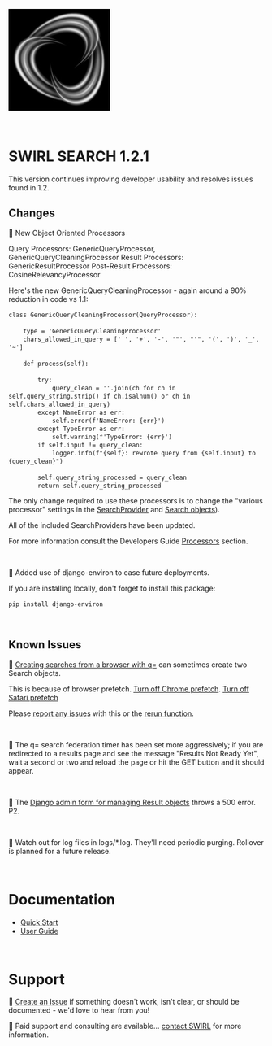 ![SWIRL Logo](./images/swirl_logo_notext_200.jpg)

<br/>

# SWIRL SEARCH 1.2.1

This version continues improving developer usability and resolves issues found in 1.2.

## Changes

:small_blue_diamond: New Object Oriented Processors

Query Processors: GenericQueryProcessor, GenericQueryCleaningProcessor
Result Processors: GenericResultProcessor
Post-Result Processors: CosineRelevancyProcessor

Here's the new GenericQueryCleaningProcessor - again around a 90% reduction in code vs 1.1:

```
class GenericQueryCleaningProcessor(QueryProcessor):

    type = 'GenericQueryCleaningProcessor'
    chars_allowed_in_query = [' ', '+', '-', '"', "'", '(', ')', '_', '~'] 

    def process(self):

        try:
            query_clean = ''.join(ch for ch in self.query_string.strip() if ch.isalnum() or ch in self.chars_allowed_in_query)
        except NameError as err:
            self.error(f'NameError: {err}')
        except TypeError as err:
            self.warning(f'TypeError: {err}')
        if self.input != query_clean:
            logger.info(f"{self}: rewrote query from {self.input} to {query_clean}")

        self.query_string_processed = query_clean
        return self.query_string_processed
```

The only change required to use these processors is to change the "various processor" settings in the [SearchProvider](../SearchProviders/current.json) and [Search objects](https://github.com/sidprobstein/swirl-search/wiki/2.-User-Guide#search)). 

All of the included SearchProviders have been updated.

For more information consult the Developers Guide [Processors](https://github.com/sidprobstein/swirl-search/wiki/4.-Object-Reference#processors) section.

<br/>

:small_blue_diamond: Added use of django-environ to ease future deployments.

If you are installing locally, don't forget to install this package:

```
pip install django-environ
```

<br/>

## Known Issues

:small_blue_diamond: [Creating searches from a browser with q=](https://github.com/sidprobstein/swirl-search/wiki/2.-User-Guide#creating-a-search-object-with-the-q-url-parameter) can sometimes create two Search objects. 

This is because of browser prefetch. [Turn off Chrome prefetch](https://www.technipages.com/google-chrome-prefetch). [Turn off Safari prefetch](https://stackoverflow.com/questions/29214246/how-to-turn-off-safaris-prefetch-feature)

Please [report any issues](https://github.com/sidprobstein/swirl-search/issues/) with this or the [rerun function](USER_GUIDE.md#re-starting-re-running--re-trying-a-search).

<br/>

:small_blue_diamond: The q= search federation timer has been set more aggressively; if you are redirected to a results page and see the message "Results Not Ready Yet", wait a second or two and reload the page or hit the GET button and it should appear.

<br/>

:small_blue_diamond: The [Django admin form for managing Result objects](http://localhost:8000/admin/swirl/result/) throws a 500 error. P2.

<br/>

:small_blue_diamond: Watch out for log files in logs/*.log. They'll need periodic purging. Rollover is planned for a future release.

<br/>

# Documentation

* [Quick Start](https://github.com/sidprobstein/swirl-search/wiki/1.-Quick-Start)
* [User Guide](https://github.com/sidprobstein/swirl-search/wiki/2.-User-Guide)

<br/>

# Support

:small_blue_diamond: [Create an Issue](https://github.com/sidprobstein/swirl-search/issues) if something doesn't work, isn't clear, or should be documented - we'd love to hear from you!

:small_blue_diamond: Paid support and consulting are available... [contact SWIRL](mailto:swirl@probstein.com) for more information.
